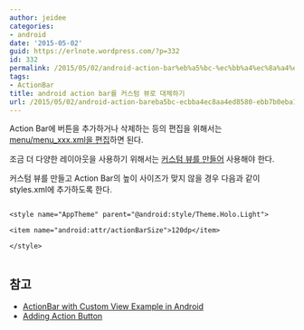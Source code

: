 ```yaml
---
author: jeidee
categories:
- android
date: '2015-05-02'
guid: https://erlnote.wordpress.com/?p=332
id: 332
permalink: /2015/05/02/android-action-bar%eb%a5%bc-%ec%bb%a4%ec%8a%a4%ed%85%80-%eb%b7%b0%eb%a1%9c-%eb%8c%80%ec%b2%b4%ed%95%98%ea%b8%b0/
tags:
- ActionBar
title: android action bar를 커스텀 뷰로 대체하기
url: /2015/05/02/android-action-bareba5bc-ecbba4ec8aa4ed8580-ebb7b0eba19c-eb8c80ecb2b4ed9598eab8b0
---
```


Action Bar에 버튼을 추가하거나 삭제하는 등의 편집을 위해서는 [menu/menu_xxx.xml을 편집](https://developer.android.com/training/basics/actionbar/adding-buttons.html)하면 된다.

조금 더 다양한 레이아웃을 사용하기 위해서는 [커스텀 뷰를 만들어](http://javatechig.com/android/actionbar-with-custom-view-example-in-android) 사용해야 한다.

커스텀 뷰를 만들고 Action Bar의 높이 사이즈가 맞지 않을 경우 다음과 같이 styles.xml에 추가하도록 한다.

```
      
<style name="AppTheme" parent="@android:style/Theme.Holo.Light">
          
<item name="android:attr/actionBarSize">120dp</item>
      
</style>
  
```

## 참고

  * [ActionBar with Custom View Example in Android](http://javatechig.com/android/actionbar-with-custom-view-example-in-android)
  * [Adding Action Button](https://developer.android.com/training/basics/actionbar/adding-buttons.html)